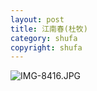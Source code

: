 ```yaml
---
layout: post
title: 江南春(杜牧)
category: shufa
copyright: shufa
---
```


![IMG-8416.JPG](https://i.loli.net/2020/03/17/FBWMYUDgpKGSr36.jpg)